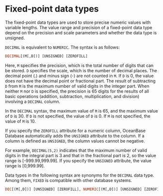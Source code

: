 # Fixed-point data types

The fixed-point data types are used to store precise numeric values with variable lengths. The value range and precision of a fixed-point data type depend on the precision and scale parameters and whether the data type is unsigned.

`DECIMAL` is equivalent to `NUMERIC`. The syntax is as follows:

```sql
DECIMAL[(M[,D])] [UNSIGNED] [ZEROFILL]
```

Here, `M` specifies the precision, which is the total number of digits that can be stored. `D` specifies the scale, which is the number of decimal places. The decimal point (.) and minus sign (-) are not counted in `M`. If `D` is 0, the value does not have the decimal point or fractional part. The result of subtracting `D` from `M` is the maximum number of valid digits in the integer part. When neither `M` nor `D` is specified, the precision is 65 digits for the results of all basic operations (addition, subtraction, multiplication, and division) involving a `DECIMAL` column.

In the `DECIMAL` syntax, the maximum value of `M` is 65, and the maximum value of `D` is 30. If `D` is not specified, the value of `D` is 0. If `M` is not specified, the value of `M` is 10.

If you specify the `ZEROFILL` attribute for a numeric column, OceanBase Database automatically adds the `UNSIGNED` attribute to the column. If a column is defined as `UNSIGNED`, the column values cannot be negative.

For example, `DECIMAL(5,2)` indicates that the maximum number of valid digits in the integral part is 3 and that in the fractional part is 2, so the value range is \[-999.99,999.99\]. If you specify the `UNSIGNED` attribute, the value range is \[0,999.99\].

Data types in the following syntax are synonyms for the `DECIMAL` data type. Among them, `FIXED` is compatible with other database systems.

```sql
DEC[(M[,D])] [UNSIGNED] [ZEROFILL], NUMERIC[(M[,D])] [UNSIGNED] [ZEROFILL], FIXED[(M[,D])] [UNSIGNED] [ZEROFILL]
```
